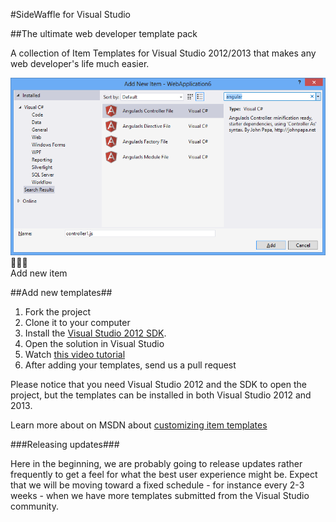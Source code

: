 #SideWaffle for Visual Studio

##The ultimate web developer template pack

A collection of Item Templates for Visual Studio 2012/2013 
that makes any web developer's life much easier.

![](screenshot.png)  
Add new item

##Add new templates##

1. Fork the project
2. Clone it to your computer
3. Install the [Visual Studio 2012 SDK](http://www.microsoft.com/en-us/download/details.aspx?id=30668).
4. Open the solution in Visual Studio
5. Watch [this video tutorial](http://youtu.be/h4VaORKgrOw)
6. After adding your templates, send us a pull request

Please notice that you need Visual Studio 2012 and the SDK to open the project, 
but the templates can be installed in both Visual Studio 2012 and 2013.

Learn more about on MSDN about [customizing item templates](http://msdn.microsoft.com/en-us/library/ms247113.aspx)

###Releasing updates###

Here in the beginning, we are probably going to release updates 
rather frequently to get a feel for what the best user experience
might be. Expect that we will be moving toward a fixed schedule - 
for instance every 2-3 weeks - when we have more templates submitted
from the Visual Studio community.